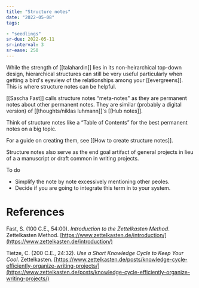 ```yaml
---
title: "Structure notes"
date: "2022-05-08"
tags:

- "seedlings"
sr-due: 2022-05-11
sr-interval: 3
sr-ease: 250
---
```


While the strength of [[talahardin]] lies in its non-heirarchical top-down design, hierarchical structures can still be very useful particularly when getting a bird's eyeview of the relationships among your [[evergreens]]. This is where structure notes can be helpful.

[[Sascha Fast]] calls structure notes “meta-notes" as they are permanent notes about other permanent notes. They are similar (probably a digital version) of [[thoughts/niklas luhmann]]'s [[Hub notes]].

Think of structure notes like a “Table of Contents” for the best permanent notes on a big topic.

For a guide on creating them, see [[How to create structure notes]].

Structure notes also serve as the end goal artifact of general projects in lieu of a a manuscript or draft common in writing projects.

To do

- Simplify the note by note excessively mentioning other peoles.
- Decide if you are going to integrate this term in to your system.

# References

Fast, S. (100 C.E., 54:00). *Introduction to the Zettelkasten Method*. Zettelkasten Method. [https://www.zettelkasten.de/introduction/](https://www.zettelkasten.de/introduction/)

Tietze, C. (200 C.E., 24:32). *Use a Short Knowledge Cycle to Keep Your Cool*. Zettelkasten. [https://www.zettelkasten.de/posts/knowledge-cycle-efficiently-organize-writing-projects/](https://www.zettelkasten.de/posts/knowledge-cycle-efficiently-organize-writing-projects/)